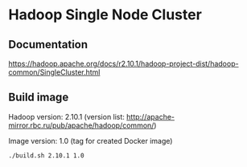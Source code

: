 # Hadoop Single Node Cluster

## Documentation
https://hadoop.apache.org/docs/r2.10.1/hadoop-project-dist/hadoop-common/SingleCluster.html

## Build image
Hadoop version: 2.10.1 (version list: http://apache-mirror.rbc.ru/pub/apache/hadoop/common/)

Image version: 1.0 (tag for created Docker image)

`./build.sh 2.10.1 1.0`
